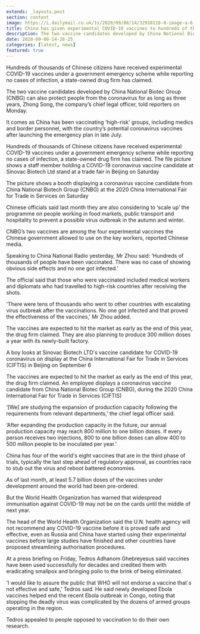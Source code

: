 ```yaml
---
extends: _layouts.post
section: content
image: https://i.dailymail.co.uk/1s/2020/09/08/14/32918118-0-image-a-6_1599571139111.jpg 
title: China has given experimental COVID-19 vaccines to hundreds of thousands without a single infection 
description: The two vaccine candidates developed by China National Biotec Group (CNBG) can also protect people from the coronavirus for as long as three years, said an official from the company. 
date: 2020-09-08-14-28-25 
categories: [latest, news] 
featured: true 
--- 
```

Hundreds of thousands of Chinese citizens have received experimental COVID-19 vaccines under a government emergency scheme while reporting no cases of infection, a state-owned drug firm has claimed.

The two vaccine candidates developed by China National Biotec Group (CNBG) can also protect people from the coronavirus for as long as three years, Zhong Song, the company’s chief legal officer, told reporters on Monday.

It comes as China has been vaccinating ‘high-risk’ groups, including medics and border personnel, with the country’s potential coronavirus vaccines after launching the emergency plan in late July.

Hundreds of thousands of Chinese citizens have received experimental COVID-19 vaccines under a government emergency scheme while reporting no cases of infection, a state-owned drug firm has claimed. The file picture shows a staff member holding a COVID-19 coronavirus vaccine candidate at Sinovac Biotech Ltd stand at a trade fair in Beijing on Saturday

The picture shows a booth displaying a coronavirus vaccine candidate from China National Biotech Group (CNBG) at the 2020 China International Fair for Trade in Services on Saturday

Chinese officials said last month they are also considering to ‘scale up’ the programme on people working in food markets, public transport and hospitality to prevent a possible virus outbreak in the autumn and winter.

CNBG’s two vaccines are among the four experimental vaccines the Chinese government allowed to use on the key workers, reported Chinese media.

Speaking to China National Radio yesterday, Mr Zhou said: ‘Hundreds of thousands of people have been vaccinated. There was no case of showing obvious side effects and no one got infected.’

The official said that those who were vaccinated included medical workers and diplomats who had travelled to high-risk countries after receiving the shots. 

'There were tens of thousands who went to other countries with escalating virus outbreak after the vaccinations. No one got infected and that proved the effectiveness of the vaccines,' Mr Zhou added.

The vaccines are expected to hit the market as early as the end of this year, the drug firm claimed. They are also planning to produce 300 million doses a year with its newly-built factory.

A boy looks at Sinovac Biotech LTD's vaccine candidate for COVID-19 coronavirus on display at the China International Fair for Trade in Services (CIFTIS) in Beijing on September 6

The vaccines are expected to hit the market as early as the end of this year, the drug firm claimed. An employee displays a coronavirus vaccine candidate from China National Biotec Group (CNBG), during the 2020 China International Fair for Trade in Services (CIFTIS) 

‘[We] are studying the expansion of production capacity following the requirements from relevant departments,’ the chief legal officer said.

‘After expanding the production capacity in the future, our annual production capacity may reach 800 million to one billion doses. If every person receives two injections, 800 to one billion doses can allow 400 to 500 million people to be inoculated per year.'

China has four of the world's eight vaccines that are in the third phase of trials, typically the last step ahead of regulatory approval, as countries race to stub out the virus and reboot battered economies.

As of last month, at least 5.7 billion doses of the vaccines under development around the world had been pre-ordered.

But the World Health Organization has warned that widespread immunisation against COVID-19 may not be on the cards until the middle of next year.

The head of the World Health Organization said the U.N. health agency will not recommend any COVID-19 vaccine before it is proved safe and effective, even as Russia and China have started using their experimental vaccines before large studies have finished and other countries have proposed streamlining authorisation procedures.

At a press briefing on Friday, Tedros Adhanom Ghebreyesus said vaccines have been used successfully for decades and credited them with eradicating smallpox and bringing polio to the brink of being eliminated.

'I would like to assure the public that WHO will not endorse a vaccine that´s not effective and safe,' Tedros said. He said newly developed Ebola vaccines helped end the recent Ebola outbreak in Congo, noting that stopping the deadly virus was complicated by the dozens of armed groups operating in the region.

Tedros appealed to people opposed to vaccination to do their own research.

